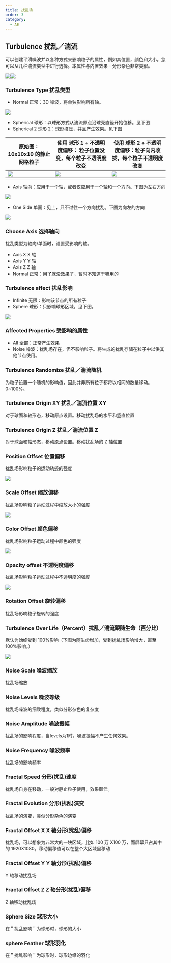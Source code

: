 ```yaml
---
title: 扰乱场
order: 3
category:
  - AE
---
```


## Turbulence 扰乱／湍流

可以创建平滑噪波并以各种方式来影响粒子的属性，例如其位置，颜色和大小。您可以从几种湍流类型中进行选择。本属性与内置效果 - 分形杂色非常类似。

![](http://cdn.yuelili.com/202020051716-T.png)![](http://cdn.yuelili.com/202020051715-N.png)

### Turbulence Type 扰乱类型

- Normal 正常：3D 噪波，将单独影响所有轴。

![](http://cdn.yuelili.com/202020051846-J.png)

- Spherical 球形：以球形方式从湍流原点沿球壳直径开始位移。见下图
- Spherical 2 球形 2：球形挤压，并且产生效果。见下图

| 原始图： 10x10x10 的静止网格粒子               | 使用 **球形 1** \+ 不透明度偏移： 粒子位置没变，每个粒子不透明度改变 | 使用 **球形 2** \+ 不透明度偏移：粒子向内收拢，每个粒子不透明度改变 |
| ---------------------------------------------- | -------------------------------------------------------------------- | ------------------------------------------------------------------- |
| ![](http://cdn.yuelili.com/202020100213-p.png) | ![](http://cdn.yuelili.com/202020100214-C.png)                       | ![](http://cdn.yuelili.com/202020100214-s.png)                      |

- Axis 轴向：应用于一个轴，或者仅应用于一个轴和一个方向。下图为左右方向

![](http://cdn.yuelili.com/202020100311-I.png)

- One Side 单面：见上，只不过往一个方向扰乱。下图为向左的方向

![](http://cdn.yuelili.com/202020100310-c.png)

### Choose Axis 选择轴向

扰乱类型为轴向/单面时，设置受影响的轴。

- Axis X X 轴
- Axis Y Y 轴
- Axis Z Z 轴
- Normal 正常：用了就没效果了，暂时不知道干嘛用的

### Turbulence affect 扰乱影响

- Infinite 无限：影响该节点的所有粒子
- Sphere 球形：只影响球形区域，见下图。

![](http://cdn.yuelili.com/202020051851-N.png)

### Affected Properties 受影响的属性

- All 全部：正常产生效果
- Noise 噪波：扰乱场存在，但不影响粒子。将生成的扰乱存储在粒子中以供其他节点使用。

### Turbulence Randomize 扰乱／湍流随机

为粒子设置一个随机的影响值，因此并非所有粒子都将以相同的数量移动。 0~100%。

### Turbulence Origin XY 扰乱／湍流位置 XY

对于球面和轴形态，移动原点设置。移动扰乱场的水平和竖直位置

### Turbulence Origin Z 扰乱／湍流位置 Z

对于球面和轴形态，移动原点设置。移动扰乱场的 Z 轴位置

### Position Offset 位置偏移

扰乱场影响粒子的运动轨迹的强度

![](http://cdn.yuelili.com/202020051831-8.png)

### Scale Offset 缩放偏移

扰乱场影响粒子运动过程中缩放大小的强度

![](http://cdn.yuelili.com/202020051832-Q.png)

### Color Offset 颜色偏移

扰乱场影响粒子运动过程中颜色的强度

![](http://cdn.yuelili.com/202020051832-o.png)

### Opacity offset 不透明度偏移

扰乱场影响粒子运动过程中不透明度的强度

![](http://cdn.yuelili.com/202020051832-S.png)

### Rotation Offset 旋转偏移

扰乱场影响粒子旋转的强度

### Turbulence Over Life（Percent）扰乱／湍流跟随生命（百分比）

默认为始终受到 100%影响（下图为随生命增加，受到扰乱场影响增大，直至 100%影响。）

![](http://cdn.yuelili.com/202020051839-2.png)

### Noise Scale 噪波缩放

扰乱场缩放

### Noise Levels 噪波等级

扰乱场噪波的细致程度，类似分形杂色的复杂度

### Noise Amplitude 噪波振幅

扰乱场的影响程度，当levels为1时，噪波振幅不产生任何效果。

### Noise Frequency 噪波频率

扰乱场的影响频率

### Fractal Speed 分形(扰乱)速度

扰乱场自身在移动，一般对静止粒子使用，效果颇佳。

### Fractal Evolution 分形(扰乱)演变

扰乱场的演变，类似分形杂色的演变

### Fractal Offset X X 轴分形(扰乱)偏移

扰乱场，可以想象为非常大的一块区域，比如 100 万 X100 万，而屏幕只占其中的 1920X1080。移动偏移值可以在整个大区域里移动

### Fractal Offset Y Y 轴分形(扰乱)偏移

Y 轴移动扰乱场

### Fractal Offset Z Z 轴分形(扰乱)偏移

Z 轴移动扰乱场

### Sphere Size 球形大小

在＂扰乱影响＂为球形时，球形的大小

### sphere Feather 球形羽化

在＂扰乱影响＂为球形时，球形边缘的羽化
